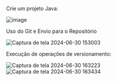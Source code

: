
Crie um projeto Java:

![image](https://github.com/Anderson-C-Moura/mapa/assets/116690418/c6ac01af-98f7-4c2f-aad8-602fe06a2fc8)

Uso do Git e Envio para o Repositório

![Captura de tela 2024-06-30 153003](https://github.com/Anderson-C-Moura/mapa/assets/116690418/617023e2-4713-4f54-8e94-629483441c52)

 Execução de operações de versionamento:
 
![Captura de tela 2024-06-30 163223](https://github.com/Anderson-C-Moura/mapa/assets/116690418/a043c135-8545-4c5e-a7af-1d6f1dd4d084)
![Captura de tela 2024-06-30 163434](https://github.com/Anderson-C-Moura/mapa/assets/116690418/4b53e1af-60c0-4522-b769-2484c2cc2fcf)
